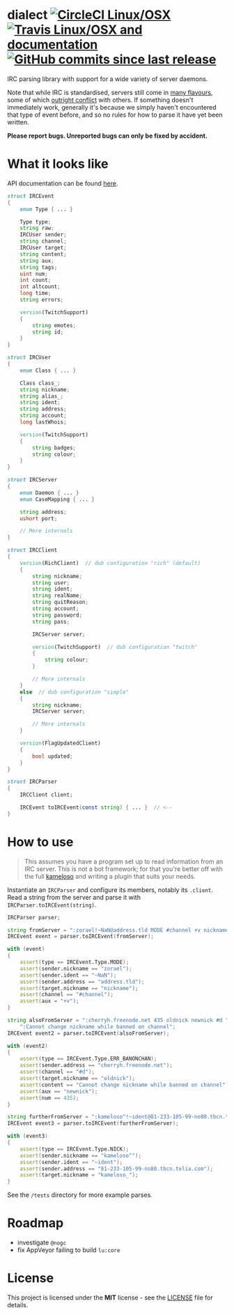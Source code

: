 # dialect [![CircleCI Linux/OSX](https://img.shields.io/circleci/project/github/zorael/dialect/master.svg?maxAge=3600&logo=circleci)](https://circleci.com/gh/zorael/dialect) [![Travis Linux/OSX and documentation](https://img.shields.io/travis/zorael/dialect/master.svg?maxAge=3600&logo=travis)](https://travis-ci.org/zorael/dialect) [![GitHub commits since last release](https://img.shields.io/github/commits-since/zorael/dialect/v0.0.2.svg?maxAge=3600&logo=github)](https://github.com/zorael/dialect/compare/v0.0.2...master)

IRC parsing library with support for a wide variety of server daemons.

Note that while IRC is standardised, servers still come in [many flavours](https://upload.wikimedia.org/wikipedia/commons/thumb/d/d5/IRCd_software_implementations3.svg/1533px-IRCd_software_implementations3.svg.png), some of which [outright conflict](http://defs.ircdocs.horse/defs/numerics.html) with others. If something doesn't immediately work, generally it's because we simply haven't encountered that type of event before, and so no rules for how to parse it have yet been written.

**Please report bugs. Unreported bugs can only be fixed by accident.**

# What it looks like

API documentation can be found [here](https://zorael.github.io/dialect).

```d
struct IRCEvent
{
    enum Type { ... }

    Type type;
    string raw;
    IRCUser sender;
    string channel;
    IRCUser target;
    string content;
    string aux;
    string tags;
    uint num;
    int count;
    int altcount;
    long time;
    string errors;

    version(TwitchSupport)
    {
        string emotes;
        string id;
    }
}

struct IRCUser
{
    enum Class { ... }

    Class class_;
    string nickname;
    string alias_;
    string ident;
    string address;
    string account;
    long lastWhois;

    version(TwitchSupport)
    {
        string badges;
        string colour;
    }
}

struct IRCServer
{
    enum Daemon { ... }
    enum CaseMapping { ... }

    string address;
    ushort port;

    // More internals
}

struct IRCClient
{
    version(RichClient)  // dub configuration "rich" (default)
    {
        string nickname;
        string user;
        string ident;
        string realName;
        string quitReason;
        string account;
        string password;
        string pass;

        IRCServer server;

        version(TwitchSupport)  // dub configuration "twitch"
        {
            string colour;
        }

        // More internals
    }
    else  // dub configuration "simple"
    {
        string nickname;
        IRCServer server;

        // More internals
    }

    version(FlagUpdatedClient)
    {
        bool updated;
    }
}

struct IRCParser
{
    IRCClient client;

    IRCEvent toIRCEvent(const string) { ... }  // <--
}
```

# How to use

> This assumes you have a program set up to read information from an IRC server. This is not a bot framework; for that you're better off with the full [kameloso](https://github.com/zorael/kameloso) and writing a plugin that suits your needs.

Instantiate an `IRCParser` and configure its members, notably its `.client`. Read a string from the server and parse it with `IRCParser.toIRCEvent(string)`.

```d
IRCParser parser;

string fromServer = ":zorael!~NaN@address.tld MODE #channel +v nickname";
IRCEvent event = parser.toIRCEvent(fromServer);

with (event)
{
    assert(type == IRCEvent.Type.MODE);
    assert(sender.nickname == "zorael");
    assert(sender.ident == "~NaN");
    assert(sender.address == "address.tld");
    assert(target.nickname == "nickname");
    assert(channel == "#channel");
    assert(aux = "+v");
}

string alsoFromServer = ":cherryh.freenode.net 435 oldnick newnick #d " ~
    ":Cannot change nickname while banned on channel";
IRCEvent event2 = parser.toIRCEvent(alsoFromServer);

with (event2)
{
    assert(type == IRCEvent.Type.ERR_BANONCHAN);
    assert(sender.address == "cherryh.freenode.net");
    assert(channel == "#d");
    assert(target.nickname == "oldnick");
    assert(content == "Cannot change nickname while banned on channel");
    assert(aux == "newnick");
    assert(num == 435);
}

string furtherFromServer = ":kameloso^!~ident@81-233-105-99-no80.tbcn.telia.com NICK :kameloso_";
IRCEvent event3 = parser.toIRCEvent(furtherFromServer);

with (event3)
{
    assert(type == IRCEvent.Type.NICK);
    assert(sender.nickname == "kameloso^");
    assert(sender.ident == "~ident");
    assert(sender.address == "81-233-105-99-no80.tbcn.telia.com");
    assert(target.nickname = "kameloso_");
}
```

See the `/tests` directory for more example parses.

# Roadmap

* investigate `@nogc`
* fix AppVeyor failing to build `lu:core`

# License

This project is licensed under the **MIT** license - see the [LICENSE](LICENSE) file for details.
